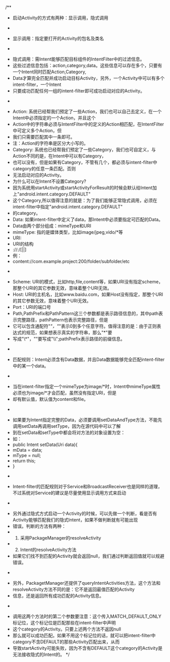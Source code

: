 /**
 * 启动Activity的方式有两种：显示调用，隐式调用
 * <p/>
 * 显示调用：指定要打开的Activity的包名及类名
 * <p/>
 * 隐式调用：需Intent能够匹配目标组件的IntentFilter中的过滤信息。
 * 这些过滤信息包括：action,category,data。这些信息可以存在多个，只要有一个Intent同时匹配Action,Category,
 * Data才算完全匹配并成功启动目标Activity，另外，一个Activity中可以有多个intent-filter，一个Intent
 * 只要成功匹配任何一组的intent-filter即可成功启动对应的Activity。
 * <p/>
 * Action: 系统已经帮我们预定了一些Action，我们也可以自己去定义，在一个Intent中必须指定的一个Action，并且这个
 * Action中的字符串必须与IntentFilter中的定义的Action相匹配，在IntentFilter中可定义多个Action，但
 * 我们只需要匹配其中一条即可。
 * 注：Action的字符串是区分大小写的。
 * Category: 系统也已经帮我们预定了一些Category，我们也可自定义，与Action不同的是，在Intent中可以有Category，
 * 也可以没有，但是如果有Category，不管有几个，都必须与intent-filter中category的任意一条匹配。否则
 * 无法启动对应的Activity。
 * 为什么可以在Intent不设置Category?
 * 因为系统用startActivity或startActivityForResult的时候会默认给Intent加上"android.intent.category.DEFAULT"
 * 这个Category,所以值得注意的就是：为了我们能够正常隐式调用，必须在intent-filter中指定"android.intent.category.DEFAULT"
 * 的category。
 * Data: 如果intent-filter中定义了data，那Intent中必须要指定可匹配的Data。
 * Data由两个部分组成：mimeType和URI
 * mimeType: 指的是媒体类型，比如image/jpeg,vido/*等
 * URI:
 * URI的结构
 * <scheme>://<host>:<port>/[<path>|<pathPrefix>|<pathPattern>]
 * 例：
 * content://com.example.project:200/folder/subfolder/etc
 * <p/>
 * Scheme: URI的模式，比如http,file,content等，如果URI没有指定scheme，那整个URI的其它参数无效，意味着整个URI无效。
 * Host: URI的主机名，比如www.baidu.com，如果Host没有指定，那整个URI的其它参数无效，意味着整个URI无效。
 * Port：URI的端口号
 * Path,PathPrefix和PathPattern这三个参数都是表示路径信息的，其中path表示完整路径，pathPattern也表示完整路径，但是
 * 它可以包含通配符"*"，"*"表示0到多个任意字符。值得注意的是：由于正则表达式的规范，如果想表示真实的字符串，那么"*"要
 * 写成"\\*"，"\"要写成"\\\\";pathPrefix表示路径的前缀信息。
 * <p/>
 * 匹配规则：Intent必须含有Data数据，并且Data数据能够完全匹配intent-filter中的某一个data。
 * <p/>
 * 当在intent-filter指定一个mimeType为image/*时，Intent中mimeType属性必须也为image/*才会匹配，虽然没有指定URI，但是
 * 却有默认值，默认值为content和file。
 * <p/>
 * 如果要为Intent指定完整的Data，必须要调用setDataAndType方法，不能先调用setData再调用setType，因为在源代码中可以了解
 * 到在setData和setType中都会将对方法的对象设置为空：
 * 如：
 * public Intent setData(Uri data){
 * mData = data;
 * mType = null;
 * return this;
 * }
 * <p/>
 * Intent-filter的匹配规则对于Service和BroadcastReceiver也是同样的道理，不过系统对Service的建议是尽量使用显示调用方式来启动
 * <p/>
 * 另外通过隐式方式启动一个Activity的时候，可以先做一个判断，看是否有Activity能够匹配我们的隐式Intent，如果不做判断就有可能出现
 * 错误。判断的方法有两种：
 * 1. 采用PackageManager的resolveActivity
 * 2. Intent的resolveActivity方法
 * 如果它们找不到匹配的Activity就会返回null，我们通过判断返回值就可以规避错误。
 * <p/>
 * 另外，PackagetManager还提供了queryIntentActivities方法，这个方法和resolveActivity方法不同的是：它不是返回最值匹配的Activity
 * 信息，还是返回所有成功匹配的Activity信息。
 * <p/>
 * 调用这两个方法时的第二个参数要注意：这个传入MATCH_DEFAULT_ONLY标记位，这个标记位是匹配那些在intent-filter中声明
 * <category android:name="android.intent.category.DEFAULT"/>这个category的Activity。只要上述两个方法不返因null
 * 那么就可以成功匹配。如果不用这个标记位的话，就可以把intent-filter中category不含DEFAULT的那些Activity匹配出来，从而
 * 导致startActivity可能失败，因为不含有DEFAULT这个category的Activity是无法接收隐式的Intent的。
 */
